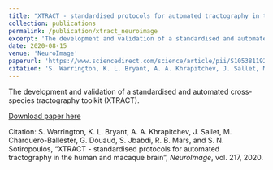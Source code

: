 ```yaml
---
title: "XTRACT - standardised protocols for automated tractography in the human and macaque brain"
collection: publications
permalink: /publication/xtract_neuroimage
excerpt: 'The development and validation of a standardised and automated cross-species tractography toolkit (XTRACT).'
date: 2020-08-15
venue: 'NeuroImage'
paperurl: 'https://www.sciencedirect.com/science/article/pii/S1053811920304092'
citation: 'S. Warrington, K. L. Bryant, A. A. Khrapitchev, J. Sallet, M. Charquero-Ballester, G. Douaud, S. Jbabdi, R. B. Mars, and S. N. Sotiropoulos, “XTRACT - standardised protocols for automated tractography in the human and macaque brain”, <i>NeuroImage</i>, vol. 217, 2020.'
---
```

The development and validation of a standardised and automated cross-species tractography toolkit (XTRACT).

[Download paper here](https://www.sciencedirect.com/science/article/pii/S1053811920304092)

Citation: S. Warrington, K. L. Bryant, A. A. Khrapitchev, J. Sallet, M. Charquero-Ballester, G. Douaud, S. Jbabdi, R. B. Mars, and S. N. Sotiropoulos, “XTRACT - standardised protocols for automated tractography in the human and macaque brain”, <i>NeuroImage</i>, vol. 217, 2020.
